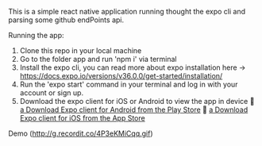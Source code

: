 
This is a simple react native application running thought the expo cli and parsing some github endPoints api.

Running the app:
1. Clone this repo in your local machine
2. Go to the folder app and run 'npm i' via terminal
3. Install the expo cli, you can read more about expo installation here -> https://docs.expo.io/versions/v36.0.0/get-started/installation/
4. Run the 'expo start' command in your terminal and log in with your account or sign up.
5. Download the expo client for iOS or Android to view the app in device
    🤖 [a Download Expo client for Android from the Play Store](https://play.google.com/store/apps/details?id=host.exp.exponent) 
    🍎 [a Download Expo client for iOS from the App Store](https://apps.apple.com/us/app/expo-client/id982107779)

Demo
(http://g.recordit.co/4P3eKMiCqq.gif)